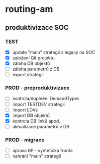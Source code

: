# routing-am

## produktivizace SOC

### TEST
- [x] update "main" strategií z legacy na SOC
- [x] založení Git projektu
- [x] záloha DB objektů
- [ ] záloha parametrů z DB
- [ ] export strategií

### PROD - preproduktivizace
- [ ] kontrola/doplnění DemandTypes
- [ ] import TESTDEV strategií
- [ ] import LOVs
- [x] import DB objektů
- [x] kontrola DB linků apod.
- [ ] aktualizace parametrů v DB

### PROD - migrace
- [ ] úprava BP - syntetická fronta
- [ ] nahrání "main" strategií

